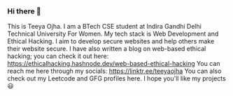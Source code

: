 ### Hi there 👋
This is Teeya Ojha.
I am a BTech CSE student at Indira Gandhi Delhi Technical University For Women. 
My tech stack is Web Development and Ethical Hacking. 
I aim to develop secure websites and help others make their website secure. 
I have also written a blog on web-based ethical hacking; you can check it out here: https://ethicalhacking.hashnode.dev/web-based-ethical-hacking
You can reach me here through my socials: https://linktr.ee/teeyaojha
You can also check out my Leetcode and GFG profiles here.
I hope you'll like my projects 😃

<!--
**teeyaojha/teeyaojha** is a ✨ _special_ ✨ repository because its `README.md` (this file) appears on your GitHub profile.

Here are some ideas to get you started:

- 🔭 I’m currently working on ...
- 🌱 I’m currently learning ...
- 👯 I’m looking to collaborate on ...
- 🤔 I’m looking for help with ...
- 💬 Ask me about ...
- 📫 How to reach me: ...
- 😄 Pronouns: ...
- ⚡ Fun fact: ...
-->
